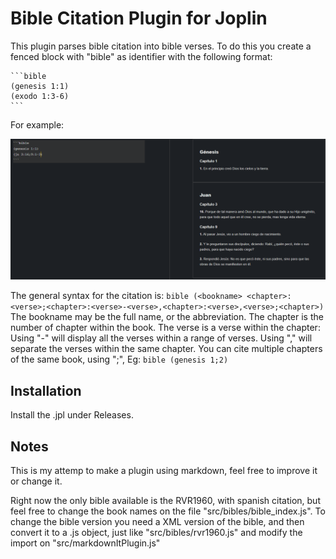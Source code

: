 # Bible Citation Plugin for Joplin

This plugin parses bible citation into bible verses. To do this you create a fenced block with "bible" as identifier with the following format:

    ```bible
    (genesis 1:1)
    (exodo 1:3-6)
    ```

For example:

![](./example.png)

The general syntax for the citation is:
    ```bible
    (<bookname> <chapter>:<verse>;<chapter>:<verse>-<verse>,<chapter>:<verse>,<verse>;<chapter>)
    ```
The bookname may be the full name, or the abbreviation.
The chapter is the number of chapter within the book.
The verse is a verse within the chapter:
    Using "-" will display all the verses within a range of verses.
    Using "," will separate the verses within the same chapter.
You can cite multiple chapters of the same book, using ";", Eg:
    ```bible
    (genesis 1;2)
    ```

## Installation
Install the .jpl under Releases.

## Notes
This is my attemp to make a plugin using markdown, feel free to improve it or change it.

Right now the only bible available is the RVR1960, with spanish citation, but feel free to change the book names on the file "src/bibles/bible_index.js".
To change the bible version you need a XML version of the bible, and then convert it to a .js object, just like "src/bibles/rvr1960.js" and modify the import on "src/markdownItPlugin.js"
